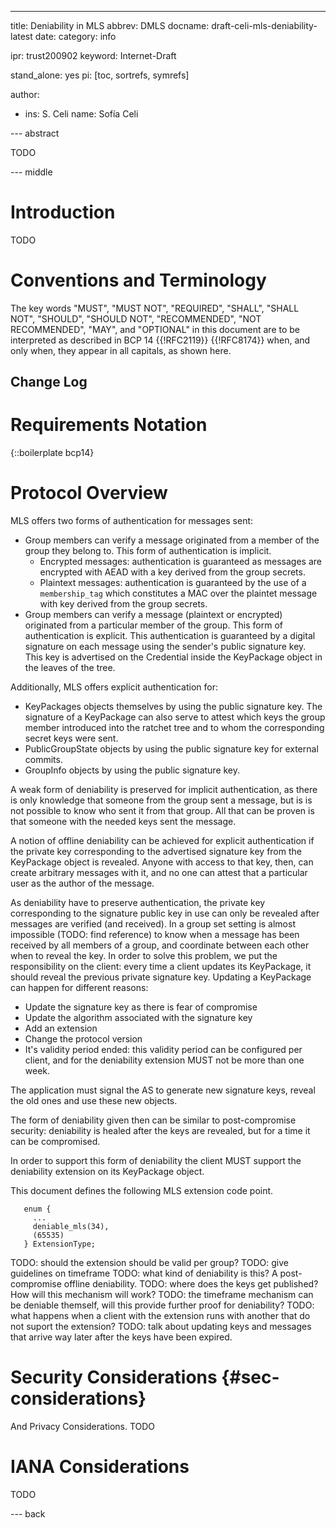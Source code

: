 ---
title: Deniability in MLS
abbrev: DMLS
docname: draft-celi-mls-deniability-latest
date:
category: info

ipr: trust200902
keyword: Internet-Draft

stand_alone: yes
pi: [toc, sortrefs, symrefs]

author:
 -  ins: S. Celi
    name: Sofía Celi

--- abstract

TODO

--- middle

# Introduction

TODO

# Conventions and Terminology

The key words "MUST", "MUST NOT", "REQUIRED", "SHALL", "SHALL NOT",
"SHOULD", "SHOULD NOT", "RECOMMENDED", "NOT RECOMMENDED", "MAY", and
"OPTIONAL" in this document are to be interpreted as described in BCP
14 {{!RFC2119}} {{!RFC8174}} when, and only when, they appear in all
capitals, as shown here.

## Change Log

# Requirements Notation

{::boilerplate bcp14}

# Protocol Overview

MLS offers two forms of authentication for messages sent:

* Group members can verify a message originated from a member of the group
  they belong to. This form of authentication is implicit.
  * Encrypted messages: authentication is guaranteed as messages are
    encrypted with AEAD with a key derived from the group secrets.
  * Plaintext messages: authentication is guaranteed by the use of
    a `membership_tag` which constitutes a MAC over the plaintet message
    with key derived from the group secrets.
* Group members can verify a message (plaintext or encrypted) originated
  from a particular member of the group. This form of authentication is
  explicit. This authentication is guaranteed by a digital signature on
  each message using the sender's public signature key. This key
  is advertised on the Credential inside the KeyPackage object in the
  leaves of the tree.

Additionally, MLS offers explicit authentication for:

* KeyPackages objects themselves by using the public signature key.
  The signature of a KeyPackage can also serve to attest which keys
  the group member introduced into the ratchet tree and to whom the
  corresponding secret keys were sent.
* PublicGroupState objects by using the public signature key for
  external commits.
* GroupInfo objects by using the public signature key.

A weak form of deniability is preserved for implicit authentication, as
there is only knowledge that someone from the group sent a message, but
is is not possible to know who sent it from that group. All that can
be proven is that someone with the needed keys sent the message.

A notion of offline deniability can be achieved for explicit
authentication if the private key corresponding to the advertised
signature key from the KeyPackage object is revealed. Anyone with
access to that key, then, can create arbitrary messages with it,
and no one can attest that a particular user as the author of the
message.

As deniability have to preserve authentication, the private key
corresponding to the signature public key in use can only be
revealed after messages are verified (and received). In a group
set setting is almost impossible (TODO: find reference) to know
when a message has been received by all members of a group, and
coordinate between each other when to reveal the key. In order
to solve this problem, we put the responsibility on the client:
every time a client updates its KeyPackage, it should reveal the
previous private signature key. Updating a KeyPackage can happen
for different reasons:

* Update the signature key as there is fear of compromise
* Update the algorithm associated with the signature key
* Add an extension
* Change the protocol version
* It's validity period ended: this validity period can be configured
  per client, and for the deniability extension MUST not be more
  than one week.

The application must signal the AS to generate new signature keys,
reveal the old ones and use these new objects.

The form of deniability given then can be similar to post-compromise
security: deniability is healed after the keys are revealed, but
for a time it can be compromised.

In order to support this form of deniability the client MUST support
the deniability extension on its KeyPackage object.

This document defines the following MLS extension code point.

~~~~~~~~~~
   enum {
     ...
     deniable_mls(34),
     (65535)
   } ExtensionType;
~~~~~~~~~~

TODO: should the extension should be valid per group?
TODO: give guidelines on timeframe
TODO: what kind of deniability is this? A post-compromise offline deniability.
TODO: where does the keys get published? How will this mechanism will work?
TODO: the timeframe mechanism can be deniable themself, will this provide
      further proof for deniability?
TODO: what happens when a client with the extension runs with another that
      do not suport the extension?
TODO: talk about updating keys and messages that arrive way later after
the keys have been expired.

# Security Considerations {#sec-considerations}

And Privacy Considerations.
TODO

# IANA Considerations

TODO

--- back
